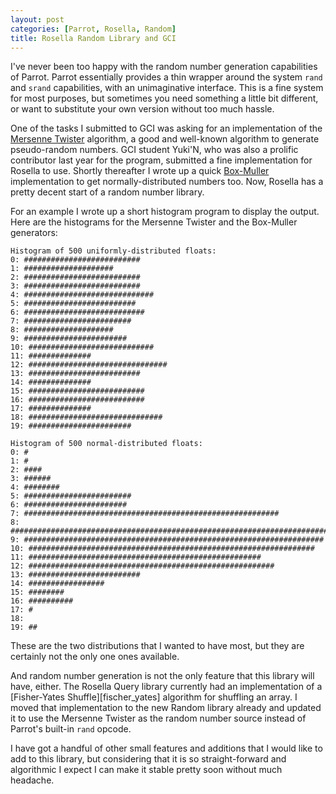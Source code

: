 ```yaml
---
layout: post
categories: [Parrot, Rosella, Random]
title: Rosella Random Library and GCI
---
```


I've never been too happy with the random number generation capabilities of
Parrot. Parrot essentially provides a thin wrapper around the system `rand` and
`srand` capabilities, with an unimaginative interface. This is a fine system for
most purposes, but sometimes you need something a little bit different, or want
to substitute your own version without too much hassle.

One of the tasks I submitted to GCI was asking for an implementation of the
[Mersenne Twister][] algorithm, a good and well-known algorithm to generate
pseudo-random numbers. GCI student Yuki'N, who was also a prolific contributor
last year for the program, submitted a fine implementation for Rosella to use.
Shortly thereafter I wrote up a quick [Box-Muller][] implementation to get
normally-distributed numbers too. Now, Rosella has a pretty decent start of a
random number library.

[Mersenne Twister]: http://en.wikipedia.org/wiki/Mersenne_Twister
[Box-Muller]: http://en.wikipedia.org/wiki/Box-Muller

For an example I wrote up a short histogram program to display the output. Here
are the histograms for the Mersenne Twister and the Box-Muller generators:

    Histogram of 500 uniformly-distributed floats:
    0: ##########################
    1: ####################
    2: ##########################
    3: ##########################
    4: #############################
    5: #########################
    6: ###########################
    7: ########################
    8: ####################
    9: #######################
    10: ############################
    11: ##############
    12: ###############################
    13: #########################
    14: ##############
    15: ##########################
    16: ##########################
    17: ##############
    18: ##############################
    19: #######################

    Histogram of 500 normal-distributed floats:
    0: #
    1: #
    2: ####
    3: ######
    4: ########
    5: ########################
    6: #######################
    7: #########################################################
    8: ##########################################################################
    9: ###################################################################
    10: ################################################################
    11: ####################################################
    12: #######################################################
    13: #########################
    14: #################
    15: ########
    16: ##########
    17: #
    18:
    19: ##

These are the two distributions that I wanted to have most, but they are
certainly not the only one ones available.

And random number generation is not the only feature that this library will
have, either. The Rosella Query library currently had an implementation of a
[Fisher-Yates Shuffle][fischer_yates] algorithm for shuffling an array. I moved
that implementation to the new Random library already and updated it to use the
Mersenne Twister as the random number source instead of Parrot's built-in `rand`
opcode.

[Fisher-Yates Shuffle]: http://en.wikipedia.org/wiki/Fisher%E2%80%93Yates_shuffle

I have got a handful of other small features and additions that I would like to
add to this library, but considering that it is so straight-forward and
algorithmic I expect I can make it stable pretty soon without much headache.
